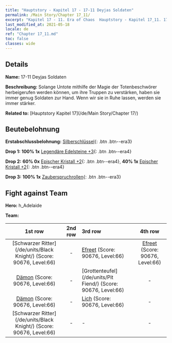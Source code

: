```yaml
---
title: "Hauptstory - Kapitel 17 - 17-11 Deyjas Soldaten"
permalink: /Main Story/Chapter 17_11/
excerpt: "Kapitel 17 - 11. Era of Chaos  Hauptstory - Kapitel 17_11. 17-11 Deyjas Soldaten"
last_modified_at: 2021-05-18
locale: de
ref: "Chapter 17_11.md"
toc: false
classes: wide
---
```


## Details

 **Name:** 17-11 Deyjas Soldaten

 **Beschreibung:** Solange Untote mithilfe der Magie der Totenbeschwörer herbeigerufen werden können, um ihre Truppen zu verstärken, haben sie immer genug Soldaten zur Hand. Wenn wir sie in Ruhe lassen, werden sie immer stärker.

 **Related to:** [Hauptstory Kapitel 17](/de/Main Story/Chapter 17/)

## Beutebelohnung

 **Erstabschlussbelohnung:** [Silberschlüssel](/ItemsDE/con_693/){: .btn .btn--era3}

 **Drop 1:** **100% 1x** [Legendäre Edelsteine +3](/ItemsDE/mat_58/){: .btn .btn--era4}

 **Drop 2:** **60% 0x** [Epischer Kristall +2](/ItemsDE/mat_52/){: .btn .btn--era4}, **40% 1x** [Epischer Kristall +2](/ItemsDE/mat_52/){: .btn .btn--era4}

 **Drop 3:** **100% 1x** [Zauberspruchrollen](/ItemsDE/con_694/){: .btn .btn--era3}


## Fight against Team
 **Hero:** h_Adelaide

 **Team:**


  | 1st row | 2nd row | 3rd row | 4th row |
  |:----:|:----:|:----|:----:|
  | [Schwarzer Ritter](/de/units/Black Knight/) (Score: 90676, Level:66)  | - | [Efreet](/de/units/Efreeti/) (Score: 90676, Level:66)  | [Efreet](/de/units/Efreeti/) (Score: 90676, Level:66)  |
  | [Dämon](/de/units/Demon/) (Score: 90676, Level:66)  | - | [Grottenteufel](/de/units/Pit Fiend/) (Score: 90676, Level:66)  | - |
  | [Dämon](/de/units/Demon/) (Score: 90676, Level:66)  | - | [Lich](/de/units/Lich/) (Score: 90676, Level:66)  | - |
  | [Schwarzer Ritter](/de/units/Black Knight/) (Score: 90676, Level:66)  | - | - | - |



